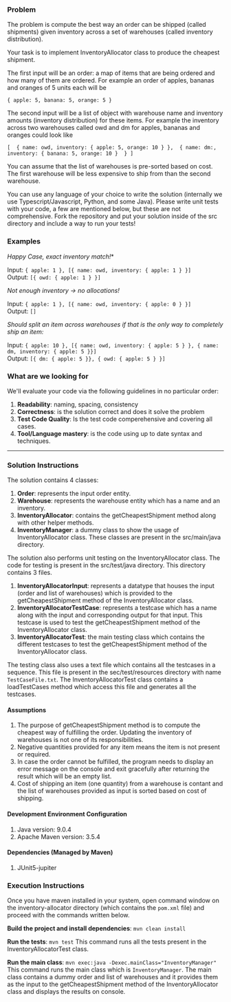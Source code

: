 

### Problem

The problem is compute the best way an order can be shipped (called shipments) given inventory across a set of warehouses (called inventory distribution). 

Your task is to implement InventoryAllocator class to produce the cheapest shipment.

The first input will be an order: a map of items that are being ordered and how many of them are ordered. For example an order of apples, bananas and oranges of 5 units each will be 

`{ apple: 5, banana: 5, orange: 5 }`

The second input will be a list of object with warehouse name and inventory amounts (inventory distribution) for these items. For example the inventory across two warehouses called owd and dm for apples, bananas and oranges could look like

`[ 
    {
    	name: owd,
    	inventory: { apple: 5, orange: 10 }
    }, 
    {
    	name: dm:,
    	inventory: { banana: 5, orange: 10 } 
    }
]`

You can assume that the list of warehouses is pre-sorted based on cost. The first warehouse will be less expensive to ship from than the second warehouse. 

You can use any language of your choice to write the solution (internally we use Typescript/Javascript, Python, and some Java). Please write unit tests with your code, a few are mentioned below, but these are not comprehensive. Fork the repository and put your solution inside of the src directory and include a way to run your tests!

### Examples

*Happy Case, exact inventory match!**

Input: `{ apple: 1 }, [{ name: owd, inventory: { apple: 1 } }]`  
Output: `[{ owd: { apple: 1 } }]`

*Not enough inventory -> no allocations!*

Input: `{ apple: 1 }, [{ name: owd, inventory: { apple: 0 } }]`  
Output: `[]`

*Should split an item across warehouses if that is the only way to completely ship an item:*

Input: `{ apple: 10 }, [{ name: owd, inventory: { apple: 5 } }, { name: dm, inventory: { apple: 5 }}]`  
Output: `[{ dm: { apple: 5 }}, { owd: { apple: 5 } }]`

### What are we looking for

We'll evaluate your code via the following guidelines in no particular order:

1. **Readability**: naming, spacing, consistency
2. **Correctness**: is the solution correct and does it solve the problem
1. **Test Code Quality**: Is the test code comperehensive and covering all cases.
1. **Tool/Language mastery**: is the code using up to date syntax and techniques. 

---

### Solution Instructions

The solution contains 4 classes:
1. **Order**: represents the input order entity.
2. **Warehouse**: represents the warehouse entity which has a name and an inventory.
3. **InventoryAllocator**: contains the getCheapestShipment method along with other helper methods.
4. **InventoryManager**: a dummy class to show the usage of InventoryAllocator class.
These classes are present in the src/main/java directory.

The solution also performs unit testing on the InventoryAllocator class. The code for testing is present in the src/test/java directory. This directory contains 3 files.
1. **InventoryAllocatorInput**: represents a datatype that houses the input (order and list of warehouses) which is provided to the getCheapestShipment method of the InventoryAllocator class.
2. **InventoryAllocatorTestCase**: represents a testcase which has a name along with the input and corresponding output for that input. This testcase is used to test the getCheapestShipment method of the InventoryAllocator class.
3. **InventoryAllocatorTest**: the main testing class which contains the different testcases to test the getCheapestShipment method of the InventoryAllocator class.

The testing class also uses a text file which contains all the testcases in a sequence. This file is present in the sec/test/resources directory with name `TestCaseFile.txt`. The InventoryAllocatorTest class contains a loadTestCases method which access this file and generates all the testcases.

#### Assumptions
1. The purpose of getCheapestShipment method is to compute the cheapest way of fulfilling the order. Updating the inventory of warehouses is not one of its responsibilities.
2. Negative quantities provided for any item means the item is not present or required.
3. In case the order cannot be fulfilled, the program needs to display an error message on the console and exit gracefully after returning the result which will be an empty list.  
4. Cost of shipping an item (one quantity) from a warehouse is contant and the list of warehouses provided as input is sorted based on cost of shipping. 

#### Development Environment Configuration
1. Java version: 9.0.4
2. Apache Maven version: 3.5.4

#### Dependencies (Managed by Maven)
1. JUnit5-jupiter

### Execution Instructions

Once you have maven installed in your system, open command window on the inventory-allocator directory (which contains the `pom.xml` file) and proceed with the commands written below.

**Build the project and install dependencies**: `mvn clean install`

**Run the tests**: `mvn test`
This command runs all the tests present in the InventoryAllocatorTest class.

**Run the main class**: `mvn exec:java -Dexec.mainClass="InventoryManager"`
This command runs the main class which is `InventoryManager`. The main class contains a dummy order and list of warehouses and it provides them as the input to the getCheapestShipment method of the InventoryAllocator class and displays the results on console.




